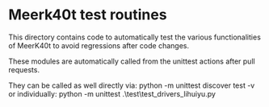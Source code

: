 # Meerk40t test routines

This directory contains code to automatically test the various functionalities
of MeerK40t to avoid regressions after code changes.

These modules are automatically called from the unittest actions after pull requests.

They can be called as well directly via:
    python -m unittest discover test -v
or individually:
    python -m unittest .\test\test_drivers_lihuiyu.py